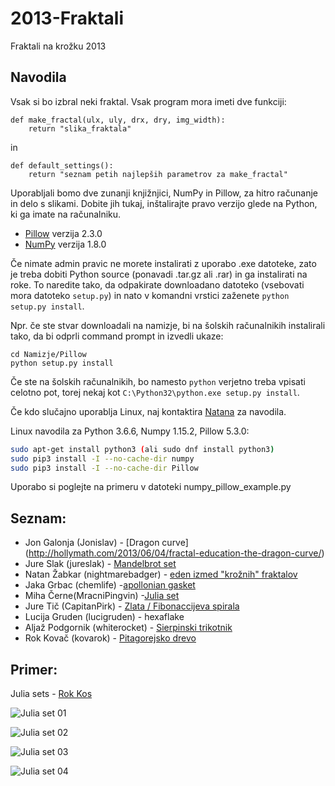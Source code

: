 # 2013-Fraktali

Fraktali na krožku 2013

## Navodila

Vsak si bo izbral neki fraktal. Vsak program mora imeti dve funkciji:

    def make_fractal(ulx, uly, drx, dry, img_width):
        return "slika_fraktala"
in

    def default_settings():
        return "seznam petih najlepših parametrov za make_fractal"


Uporabljali bomo dve zunanji knjižnjici, NumPy in Pillow, za hitro računanje in
delo s slikami. Dobite jih tukaj, inštalirajte pravo verzijo glede na Python,
ki ga imate na računalniku.

* [Pillow](https://pypi.python.org/pypi/Pillow/2.3.0#downloads) verzija 2.3.0
* [NumPy](http://www.lfd.uci.edu/~gohlke/pythonlibs/#numpy) verzija 1.8.0

Če nimate admin pravic ne morete instalirati z uporabo .exe datoteke, zato je
treba dobiti Python source (ponavadi .tar.gz ali .rar) in ga instalirati na
roke. To naredite tako, da odpakirate downloadano datoteko (vsebovati mora
datoteko `setup.py`) in nato v komandni vrstici zaženete `python setup.py
install`.

Npr. če ste stvar downloadali na namizje, bi na šolskih računalnikih
instalirali tako, da bi odprli command prompt in izvedli ukaze:

    cd Namizje/Pillow
    python setup.py install

Če ste na šolskih računalnikih, bo namesto `python` verjetno treba vpisati
celotno pot, torej nekaj kot `C:\Python32\python.exe setup.py install`.

Če kdo slučajno uporablja Linux, naj kontaktira
[Natana](mailto:natan.zabkar@gmail.com) za navodila.

Linux navodila za Python 3.6.6, Numpy 1.15.2, Pillow 5.3.0:

```bash
sudo apt-get install python3 (ali sudo dnf install python3)
sudo pip3 install -I --no-cache-dir numpy 
sudo pip3 install -I --no-cache-dir Pillow 
```

Uporabo si poglejte na primeru v datoteki numpy_pillow_example.py

## Seznam:

* Jon Galonja (Jonislav) - [Dragon curve] (http://hollymath.com/2013/06/04/fractal-education-the-dragon-curve/)
* Jure Slak (jureslak) - [Mandelbrot set](http://en.wikipedia.org/wiki/Mandelbrot_set)
* Natan Žabkar (nightmarebadger) - [eden izmed "krožnih"
  fraktalov](https://www.google.si/search?q=circle+fractal&tbm=isch)
* Jaka Grbac (chemlife) -[apollonian gasket](http://en.wikipedia.org/wiki/Apollonian_gasket)
* Miha Černe(MracniPingvin) -[Julia set](http://en.wikipedia.org/wiki/Julia_set)
* Jure Tič (CapitanPirk) - [Zlata / Fibonaccijeva
  spirala](http://en.wikipedia.org/wiki/Golden_spiral)
* Lucija Gruden (lucigruden) - hexaflake
* Aljaž Podgornik (whiterocket) - [Sierpinski trikotnik](http://en.wikipedia.org/wiki/Sierpinski_triangle)
* Rok Kovač (kovarok) - [Pitagorejsko drevo](http://en.wikipedia.org/wiki/Pythagoras_tree_%28fractal%29)


## Primer:
Julia sets - [Rok Kos](https://github.com/RokKos)

![Julia set 01][Julia-set-01]

![Julia set 02][Julia-set-02]

![Julia set 03][Julia-set-03]

![Julia set 04][Julia-set-04]


[Julia-set-01]:		https://github.com/RokKos/2013-Fraktali/blob/master/img/julia_set_0.png
 "Julia set 01"
 [Julia-set-02]:		https://github.com/RokKos/2013-Fraktali/blob/master/img/julia_set_2.png
 "Julia set 02"
[Julia-set-03]:		https://github.com/RokKos/2013-Fraktali/blob/master/img/julia_set_3.png
 "Julia set 03"
 [Julia-set-04]:		https://github.com/RokKos/2013-Fraktali/blob/master/img/julia_set_4.png
 "Julia set 04"

